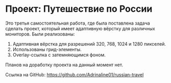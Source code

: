 # Проект: Путешествие по России

Это третья самостоятельная работа, где была поставлена задача сделать проект, который имеет адаптивную вёрстку для различных мониторов. Были реализованы:
1. Адаптивная вёрстка для разрешений 320, 768, 1024 и 1280 пикселей.
2. Использованы грид-элементы.
3. Overlay-ссылка с затемняющимся фоном.

Планов на доработку проекта на данный момент нет.

Ссылка на GitHub: https://github.com/Adrinaline01/russian-travel